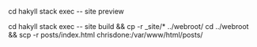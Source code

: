 cd hakyll
stack exec -- site preview

cd hakyll
stack exec -- site build && cp -r _site/* ../webroot/
cd ../webroot && scp -r posts/index.html chrisdone:/var/www/html/posts/

